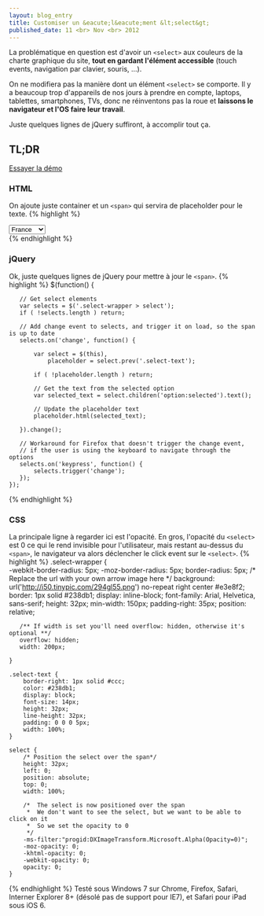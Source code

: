 ```yaml
---
layout: blog_entry
title: Customiser un &eacute;l&eacute;ment &lt;select&gt;
published_date: 11 <br> Nov <br> 2012
---
```


La problématique en question est d'avoir un `<select>` aux couleurs de la charte graphique du site, 
__tout en gardant l'élément accessible__ (touch events, navigation par clavier, souris, ...).

On ne modifiera pas la manière dont un élément `<select>`  se comporte. Il y a beaucoup trop d'appareils de nos jours à prendre en compte, laptops, tablettes, smartphones, TVs, donc ne réinventons pas la roue et __laissons le navigateur et l'OS faire leur travail__.

Juste quelques lignes de jQuery suffiront, à accomplir tout ça.

## TL;DR

[Essayer la démo](http://codepen.io/jeromesmadja/pen/uIpHm)

### HTML

On ajoute juste container et un `<span>` qui servira de placeholder pour le texte.
{% highlight %}
    <div class="select-wrapper">
        <span class="select-text"></span><!-- Placeholder that will update on the select change event -->
        <select>
                <option>France</option>
                <option>Australia</option>
                <option>Canada</option>
                <option>USA</option>
        </select>
    </div>
{% endhighlight %}
### jQuery

Ok, juste quelques lignes de jQuery pour mettre à jour le `<span>`.
{% highlight %}
    $(function() {

       // Get select elements
       var selects = $('.select-wrapper > select');
       if ( !selects.length ) return;

       // Add change event to selects, and trigger it on load, so the span is up to date
       selects.on('change', function() {
           
           var select = $(this),
               placeholder = select.prev('.select-text');

           if ( !placeholder.length ) return;

           // Get the text from the selected option
           var selected_text = select.children('option:selected').text();

           // Update the placeholder text
           placeholder.html(selected_text);

       }).change();

       // Workaround for Firefox that doesn't trigger the change event, 
       // if the user is using the keyboard to navigate through the options
       selects.on('keypress', function() {
           selects.trigger('change');
       });
    });
{% endhighlight %}

### CSS

La principale ligne à regarder ici est l'opacité. En gros, l'opacité du `<select>` est 0 ce qui le rend invisible pour l'utilisateur, mais restant au-dessus du `<span>`, le navigateur va alors déclencher le click event sur le `<select>`.
{% highlight %}
    .select-wrapper {   
        -webkit-border-radius: 5px;
        -moz-border-radius: 5px;
        border-radius: 5px;
         /* Replace the url with your own arrow image here */ 
        background: url('http://i50.tinypic.com/294gl55.png') no-repeat right center #e3e8f2;
        border: 1px solid #238db1;
        display: inline-block;
        font-family: Arial, Helvetica, sans-serif;
        height: 32px;
        min-width: 150px;
        padding-right: 35px;
        position: relative;
       
       /** If width is set you'll need overflow: hidden, otherwise it's optional **/
       overflow: hidden; 
       width: 200px;
        
    }   

    .select-text {
        border-right: 1px solid #ccc;
        color: #238db1;
        display: block;
        font-size: 14px;
        height: 32px;
        line-height: 32px;
        padding: 0 0 0 5px;
        width: 100%;
    }

    select { 
        /* Position the select over the span*/
        height: 32px;
        left: 0;
        position: absolute;
        top: 0;
        width: 100%;

        /*  The select is now positioned over the span
         *  We don't want to see the select, but we want to be able to click on it 
         *  So we set the opacity to 0  
         */
        -ms-filter:"progid:DXImageTransform.Microsoft.Alpha(Opacity=0)";
        -moz-opacity: 0;
        -khtml-opacity: 0;
        -webkit-opacity: 0;
        opacity: 0;
    }
{% endhighlight %}
Testé sous Windows 7 sur Chrome, Firefox, Safari, Interner Explorer 8+ (désolé pas de support pour IE7), et Safari pour iPad sous iOS 6.